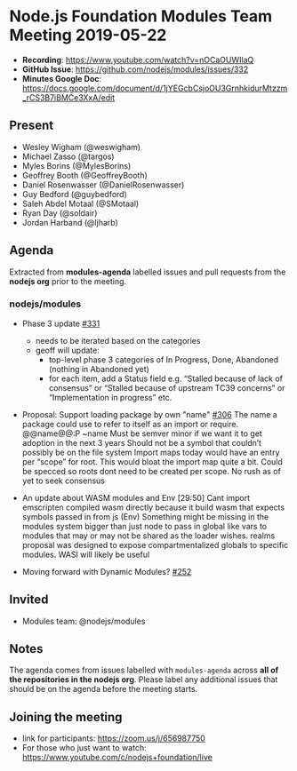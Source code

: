 # Node.js Foundation Modules Team Meeting 2019-05-22

* **Recording**: https://www.youtube.com/watch?v=nOCaOUWIlaQ
* **GitHub Issue**: https://github.com/nodejs/modules/issues/332
* **Minutes Google Doc**: https://docs.google.com/document/d/1jYEGcbCsjoOU3GrnhkidurMtzzm_rCS3B7iBMCe3XxA/edit

## Present

- Wesley Wigham (@weswigham)
- Michael Zasso (@targos)
- Myles Borins (@MylesBorins)
- Geoffrey Booth (@GeoffreyBooth)
- Daniel Rosenwasser (@DanielRosenwasser)
- Guy Bedford (@guybedford)
- Saleh Abdel Motaal (@SMotaal)
- Ryan Day (@soldair)
- Jordan Harband (@ljharb)

## Agenda

Extracted from **modules-agenda** labelled issues and pull requests from the **nodejs org** prior to the meeting.

### nodejs/modules

* Phase 3 update [#331](https://github.com/nodejs/modules/pull/331)
  - needs to be iterated based on the categories
  - geoff will update:
    - top-level phase 3 categories of In Progress, Done, Abandoned (nothing in Abandoned yet)
    - for each item, add a Status field e.g. “Stalled because of lack of consensus” or “Stalled because of upstream TC39 concerns” or “Implementation in progress” etc.

* Proposal: Support loading package by own "name" [#306](https://github.com/nodejs/modules/issues/306)
The name a package could use to refer to itself as an import or require. 
@@name@@:P
~name
Must be semver minor if we want it to get adoption in the next 3 years
Should not be a symbol that couldn’t possibly be on the file system
Import maps today would have an entry per “scope” for root. This would bloat the import map quite a bit.
Could be specced so roots dont need to be created per scope.
No rush as of yet to seek consensus

* An update about WASM modules and Env [29:50]
Cant import emscripten compiled wasm directly because it build wasm that expects symbols passed in from js (Env)
 Something might be missing in the modules system bigger than just node to pass in global like vars to modules that may or may not be shared as the loader wishes.
 realms  proposal was designed to expose compartmentalized globals to specific modules.
WASI will likely be useful

* Moving forward with Dynamic Modules? [#252](https://github.com/nodejs/modules/issues/252)


## Invited

* Modules team: @nodejs/modules

## Notes

The agenda comes from issues labelled with `modules-agenda` across **all of the repositories in the nodejs org**. Please label any additional issues that should be on the agenda before the meeting starts.

## Joining the meeting

* link for participants: https://zoom.us/j/656987750
* For those who just want to watch: https://www.youtube.com/c/nodejs+foundation/live

